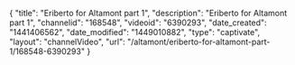 {
    "title": "Eriberto for Altamont part 1",
    "description": "Eriberto for Altamont part 1",
    "channelid": "168548",
    "videoid": "6390293",
    "date_created": "1441406562",
    "date_modified": "1449010882",
    "type": "captivate",
    "layout": "channelVideo",
    "url": "\/altamont\/eriberto-for-altamont-part-1\/168548-6390293"
}